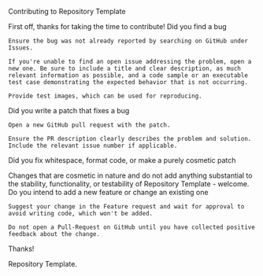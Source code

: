 Contributing to Repository Template

First off, thanks for taking the time to contribute!
Did you find a bug

    Ensure the bug was not already reported by searching on GitHub under Issues.

    If you're unable to find an open issue addressing the problem, open a new one. Be sure to include a title and clear description, as much relevant information as possible, and a code sample or an executable test case demonstrating the expected behavior that is not occurring.

    Provide test images, which can be used for reproducing.

Did you write a patch that fixes a bug

    Open a new GitHub pull request with the patch.

    Ensure the PR description clearly describes the problem and solution. Include the relevant issue number if applicable.

Did you fix whitespace, format code, or make a purely cosmetic patch

Changes that are cosmetic in nature and do not add anything substantial to the stability, functionality, or testability of Repository Template - welcome.
Do you intend to add a new feature or change an existing one

    Suggest your change in the Feature request and wait for approval to avoid writing code, which won't be added.

    Do not open a Pull-Request on GitHub until you have collected positive feedback about the change.

Thanks!

Repository Template.
